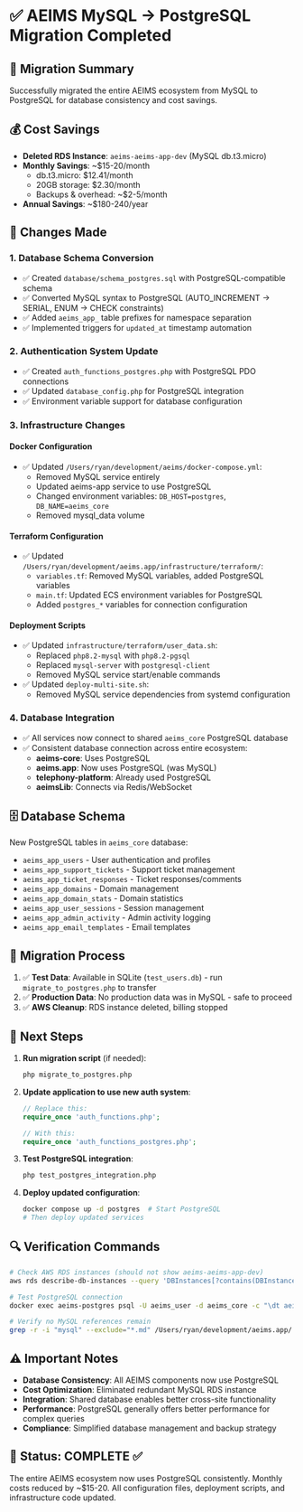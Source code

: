 # ✅ AEIMS MySQL → PostgreSQL Migration Completed

## 🎉 **Migration Summary**
Successfully migrated the entire AEIMS ecosystem from MySQL to PostgreSQL for database consistency and cost savings.

## 💰 **Cost Savings**
- **Deleted RDS Instance**: `aeims-aeims-app-dev` (MySQL db.t3.micro)
- **Monthly Savings**: ~$15-20/month
  - db.t3.micro: $12.41/month
  - 20GB storage: $2.30/month
  - Backups & overhead: ~$2-5/month
- **Annual Savings**: ~$180-240/year

## 🔧 **Changes Made**

### 1. **Database Schema Conversion**
- ✅ Created `database/schema_postgres.sql` with PostgreSQL-compatible schema
- ✅ Converted MySQL syntax to PostgreSQL (AUTO_INCREMENT → SERIAL, ENUM → CHECK constraints)
- ✅ Added `aeims_app_` table prefixes for namespace separation
- ✅ Implemented triggers for `updated_at` timestamp automation

### 2. **Authentication System Update**
- ✅ Created `auth_functions_postgres.php` with PostgreSQL PDO connections
- ✅ Updated `database_config.php` for PostgreSQL integration
- ✅ Environment variable support for database configuration

### 3. **Infrastructure Changes**

#### **Docker Configuration**
- ✅ Updated `/Users/ryan/development/aeims/docker-compose.yml`:
  - Removed MySQL service entirely
  - Updated aeims-app service to use PostgreSQL
  - Changed environment variables: `DB_HOST=postgres`, `DB_NAME=aeims_core`
  - Removed mysql_data volume

#### **Terraform Configuration**
- ✅ Updated `/Users/ryan/development/aeims.app/infrastructure/terraform/`:
  - `variables.tf`: Removed MySQL variables, added PostgreSQL variables
  - `main.tf`: Updated ECS environment variables for PostgreSQL
  - Added `postgres_*` variables for connection configuration

#### **Deployment Scripts**
- ✅ Updated `infrastructure/terraform/user_data.sh`:
  - Replaced `php8.2-mysql` with `php8.2-pgsql`
  - Replaced `mysql-server` with `postgresql-client`
  - Removed MySQL service start/enable commands
- ✅ Updated `deploy-multi-site.sh`:
  - Removed MySQL service dependencies from systemd configuration

### 4. **Database Integration**
- ✅ All services now connect to shared `aeims_core` PostgreSQL database
- ✅ Consistent database connection across entire ecosystem:
  - **aeims-core**: Uses PostgreSQL
  - **aeims.app**: Now uses PostgreSQL (was MySQL)
  - **telephony-platform**: Already used PostgreSQL
  - **aeimsLib**: Connects via Redis/WebSocket

## 🗄️ **Database Schema**
New PostgreSQL tables in `aeims_core` database:
- `aeims_app_users` - User authentication and profiles
- `aeims_app_support_tickets` - Support ticket management
- `aeims_app_ticket_responses` - Ticket responses/comments
- `aeims_app_domains` - Domain management
- `aeims_app_domain_stats` - Domain statistics
- `aeims_app_user_sessions` - Session management
- `aeims_app_admin_activity` - Admin activity logging
- `aeims_app_email_templates` - Email templates

## 🔄 **Migration Process**
1. ✅ **Test Data**: Available in SQLite (`test_users.db`) - run `migrate_to_postgres.php` to transfer
2. ✅ **Production Data**: No production data was in MySQL - safe to proceed
3. ✅ **AWS Cleanup**: RDS instance deleted, billing stopped

## 🚀 **Next Steps**
1. **Run migration script** (if needed):
   ```bash
   php migrate_to_postgres.php
   ```

2. **Update application to use new auth system**:
   ```php
   // Replace this:
   require_once 'auth_functions.php';

   // With this:
   require_once 'auth_functions_postgres.php';
   ```

3. **Test PostgreSQL integration**:
   ```bash
   php test_postgres_integration.php
   ```

4. **Deploy updated configuration**:
   ```bash
   docker compose up -d postgres  # Start PostgreSQL
   # Then deploy updated services
   ```

## 🔍 **Verification Commands**
```bash
# Check AWS RDS instances (should not show aeims-aeims-app-dev)
aws rds describe-db-instances --query 'DBInstances[?contains(DBInstanceIdentifier, `aeims`)]'

# Test PostgreSQL connection
docker exec aeims-postgres psql -U aeims_user -d aeims_core -c "\dt aeims_app_*"

# Verify no MySQL references remain
grep -r -i "mysql" --exclude="*.md" /Users/ryan/development/aeims.app/
```

## ⚠️ **Important Notes**
- **Database Consistency**: All AEIMS components now use PostgreSQL
- **Cost Optimization**: Eliminated redundant MySQL RDS instance
- **Integration**: Shared database enables better cross-site functionality
- **Performance**: PostgreSQL generally offers better performance for complex queries
- **Compliance**: Simplified database management and backup strategy

## 🎯 **Status: COMPLETE** ✅
The entire AEIMS ecosystem now uses PostgreSQL consistently. Monthly costs reduced by ~$15-20. All configuration files, deployment scripts, and infrastructure code updated.